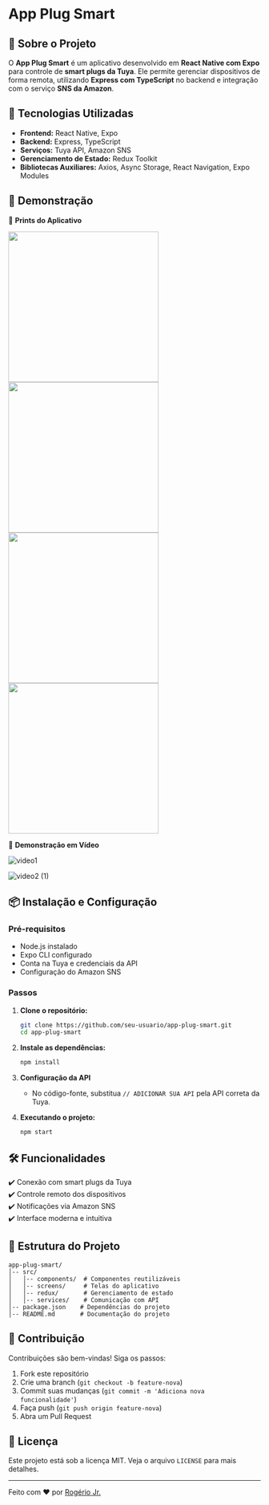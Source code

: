 # App Plug Smart


## 📌 Sobre o Projeto

O **App Plug Smart** é um aplicativo desenvolvido em **React Native com Expo** para controle de **smart plugs da Tuya**. Ele permite gerenciar dispositivos de forma remota, utilizando **Express com TypeScript** no backend e integração com o serviço **SNS da Amazon**.

## 🚀 Tecnologias Utilizadas

- **Frontend:** React Native, Expo
- **Backend:** Express, TypeScript
- **Serviços:** Tuya API, Amazon SNS
- **Gerenciamento de Estado:** Redux Toolkit
- **Bibliotecas Auxiliares:** Axios, Async Storage, React Navigation, Expo Modules

## 📸 Demonstração

🔹 **Prints do Aplicativo**


<img src="https://github.com/user-attachments/assets/47fb7a7f-3571-4b30-a45c-71d578206fa6" width="300">
<img src="https://github.com/user-attachments/assets/9d9463e5-6f1d-4972-be9f-c0f614634b5a" width="300">
<img src="https://github.com/user-attachments/assets/7f80a112-2503-466d-b80f-c0eb893821b0" width="300">
<img src="https://github.com/user-attachments/assets/0c58528a-ad56-45b5-a5e7-1c1bef710714" width="300">



🔹 **Demonstração em Vídeo**

![video1](https://github.com/user-attachments/assets/cdaa0259-e262-4433-a8b8-6b65157dcda3)

![video2 (1)](https://github.com/user-attachments/assets/96eb7917-fb09-4e0a-bd6d-da1903dc20ff)



## 📦 Instalação e Configuração

### Pré-requisitos
- Node.js instalado
- Expo CLI configurado
- Conta na Tuya e credenciais da API
- Configuração do Amazon SNS

### Passos

1. **Clone o repositório:**
   ```sh
   git clone https://github.com/seu-usuario/app-plug-smart.git
   cd app-plug-smart
   ```

2. **Instale as dependências:**
   ```sh
   npm install
   ```

3. **Configuração da API**
   - No código-fonte, substitua `// ADICIONAR SUA API` pela API correta da Tuya.

4. **Executando o projeto:**
   ```sh
   npm start
   ```

## 🛠 Funcionalidades

✔️ Conexão com smart plugs da Tuya  
✔️ Controle remoto dos dispositivos  
✔️ Notificações via Amazon SNS  
✔️ Interface moderna e intuitiva  

## 📄 Estrutura do Projeto

```plaintext
app-plug-smart/
│-- src/
│   │-- components/  # Componentes reutilizáveis
│   │-- screens/     # Telas do aplicativo
│   │-- redux/       # Gerenciamento de estado
│   │-- services/    # Comunicação com API
│-- package.json    # Dependências do projeto
│-- README.md       # Documentação do projeto
```

## 🤝 Contribuição

Contribuições são bem-vindas! Siga os passos:

1. Fork este repositório
2. Crie uma branch (`git checkout -b feature-nova`)
3. Commit suas mudanças (`git commit -m 'Adiciona nova funcionalidade'`)
4. Faça push (`git push origin feature-nova`)
5. Abra um Pull Request

## 📜 Licença

Este projeto está sob a licença MIT. Veja o arquivo `LICENSE` para mais detalhes.

---
Feito com ❤️ por [Rogério Jr.](https://github.com/rogeriojr)
